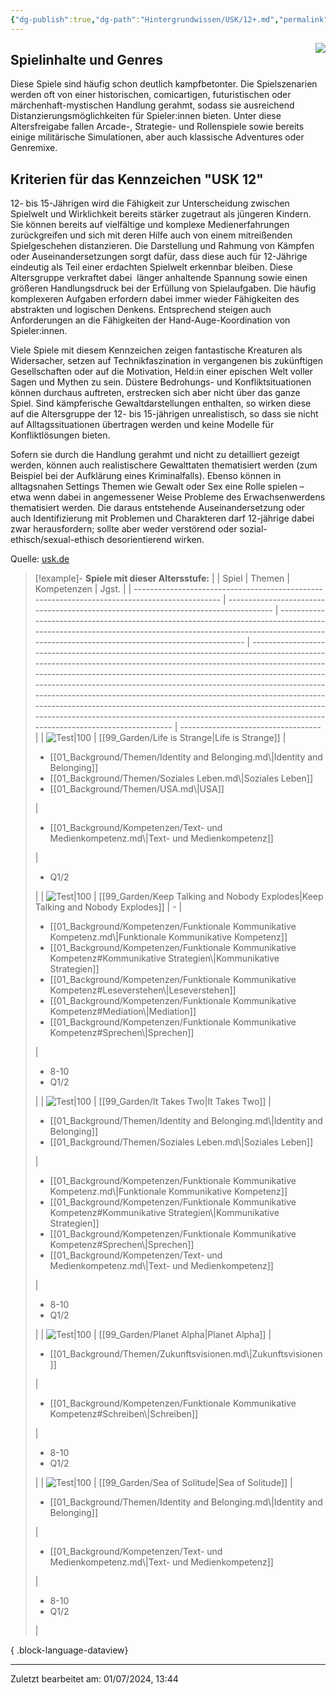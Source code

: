 ```yaml
---
{"dg-publish":true,"dg-path":"Hintergrundwissen/USK/12+.md","permalink":"/hintergrundwissen/usk/12/","title":"USK 12","noteIcon":"1"}
---
```


<img src= "https://usk.de/wp-content/uploads/2019/06/usk12-300x300.png" style="float:right">

## Spielinhalte und Genres
Diese Spiele sind häufig schon deutlich kampfbetonter. Die Spielszenarien werden oft von einer historischen, comicartigen, futuristischen oder märchenhaft-mystischen Handlung gerahmt, sodass sie ausreichend Distanzierungsmöglichkeiten für Spieler:innen bieten. Unter diese Altersfreigabe fallen Arcade-, Strategie- und Rollenspiele sowie bereits einige militärische Simulationen, aber auch klassische Adventures oder Genremixe.

## Kriterien für das Kennzeichen "USK 12"
12- bis 15-Jährigen wird die Fähigkeit zur Unterscheidung zwischen Spielwelt und Wirklichkeit bereits stärker zugetraut als jüngeren Kindern. Sie können bereits auf vielfältige und komplexe Medienerfahrungen zurückgreifen und sich mit deren Hilfe auch von einem mitreißenden Spielgeschehen distanzieren. Die Darstellung und Rahmung von Kämpfen oder Auseinandersetzungen sorgt dafür, dass diese auch für 12-Jährige eindeutig als Teil einer erdachten Spielwelt erkennbar bleiben. Diese Altersgruppe verkraftet dabei  länger anhaltende Spannung sowie einen größeren Handlungsdruck bei der Erfüllung von Spielaufgaben. Die häufig komplexeren Aufgaben erfordern dabei immer wieder Fähigkeiten des abstrakten und logischen Denkens. Entsprechend steigen auch Anforderungen an die Fähigkeiten der Hand-Auge-Koordination von Spieler:innen.

Viele Spiele mit diesem Kennzeichen zeigen fantastische Kreaturen als Widersacher, setzen auf Technikfaszination in vergangenen bis zukünftigen Gesellschaften oder auf die Motivation, Held:in einer epischen Welt voller Sagen und Mythen zu sein. Düstere Bedrohungs- und Konfliktsituationen können durchaus auftreten, erstrecken sich aber nicht über das ganze Spiel. Sind kämpferische Gewaltdarstellungen enthalten, so wirken diese auf die Altersgruppe der 12- bis 15-jährigen unrealistisch, so dass sie nicht auf Alltagssituationen übertragen werden und keine Modelle für Konfliktlösungen bieten.

Sofern sie durch die Handlung gerahmt und nicht zu detailliert gezeigt werden, können auch realistischere Gewalttaten thematisiert werden (zum Beispiel bei der Aufklärung eines Kriminalfalls). Ebenso können in alltagsnahen Settings Themen wie Gewalt oder Sex eine Rolle spielen – etwa wenn dabei in angemessener Weise Probleme des Erwachsenwerdens thematisiert werden. Die daraus entstehende Auseinandersetzung oder auch Identifizierung mit Problemen und Charakteren darf 12-jährige dabei zwar herausfordern; sollte aber weder verstörend oder sozial-ethisch/sexual-ethisch desorientierend wirken.

Quelle: [usk.de](https://usk.de/alle-lexikonbegriffe/usk-ab-12-jahren/)

>[!example]- **Spiele mit dieser Altersstufe:**
> |                                                                                               | Spiel                                                                               | Themen                                                                                                                                                                                                          | Kompetenzen                                                                                                                                                                                                                                                                                                                                                                                                                                                                                                                                                                  | Jgst.                               |
> | --------------------------------------------------------------------------------------------- | ----------------------------------------------------------------------------------- | --------------------------------------------------------------------------------------------------------------------------------------------------------------------------------------------------------------- | ---------------------------------------------------------------------------------------------------------------------------------------------------------------------------------------------------------------------------------------------------------------------------------------------------------------------------------------------------------------------------------------------------------------------------------------------------------------------------------------------------------------------------------------------------------------------------- | ----------------------------------- |
> | ![Test\|100](https://images.igdb.com/igdb/image/upload/t_cover_big/co1r8e.webp)               | [[99_Garden/Life is Strange\|Life is Strange]]                                   | <ul><li>[[01_Background/Themen/Identity and Belonging.md\\|Identity and Belonging]]</li><li>[[01_Background/Themen/Soziales Leben.md\\|Soziales Leben]]</li><li>[[01_Background/Themen/USA.md\\|USA]]</li></ul> | <ul><li>[[01_Background/Kompetenzen/Text- und Medienkompetenz.md\\|Text- und Medienkompetenz]]</li></ul>                                                                                                                                                                                                                                                                                                                                                                                                                                                                     | <ul><li>Q1/2</li></ul>              |
> | ![Test\|100](https://images.igdb.com/igdb/image/upload/t_cover_big/aykvlxlmax2rcvljwkqn.webp) | [[99_Garden/Keep Talking and Nobody Explodes\|Keep Talking and Nobody Explodes]] | \-                                                                                                                                                                                                              | <ul><li>[[01_Background/Kompetenzen/Funktionale Kommunikative Kompetenz.md\\|Funktionale Kommunikative Kompetenz]]</li><li>[[01_Background/Kompetenzen/Funktionale Kommunikative Kompetenz#Kommunikative Strategien\\|Kommunikative Strategien]]</li><li>[[01_Background/Kompetenzen/Funktionale Kommunikative Kompetenz#Leseverstehen\\|Leseverstehen]]</li><li>[[01_Background/Kompetenzen/Funktionale Kommunikative Kompetenz#Mediation\\|Mediation]]</li><li>[[01_Background/Kompetenzen/Funktionale Kommunikative Kompetenz#Sprechen\\|Sprechen]]</li></ul> | <ul><li>8-10</li><li>Q1/2</li></ul> |
> | ![Test\|100](https://images.igdb.com/igdb/image/upload/t_cover_big/co2t97.webp)               | [[99_Garden/It Takes Two\|It Takes Two]]                                         | <ul><li>[[01_Background/Themen/Identity and Belonging.md\\|Identity and Belonging]]</li><li>[[01_Background/Themen/Soziales Leben.md\\|Soziales Leben]]</li></ul>                                               | <ul><li>[[01_Background/Kompetenzen/Funktionale Kommunikative Kompetenz.md\\|Funktionale Kommunikative Kompetenz]]</li><li>[[01_Background/Kompetenzen/Funktionale Kommunikative Kompetenz#Kommunikative Strategien\\|Kommunikative Strategien]]</li><li>[[01_Background/Kompetenzen/Funktionale Kommunikative Kompetenz#Sprechen\\|Sprechen]]</li><li>[[01_Background/Kompetenzen/Text- und Medienkompetenz.md\\|Text- und Medienkompetenz]]</li></ul>                                                                                                                | <ul><li>8-10</li><li>Q1/2</li></ul> |
> | ![Test\|100](https://images.igdb.com/igdb/image/upload/t_cover_big/co1r66.webp)               | [[99_Garden/Planet Alpha\|Planet Alpha]]                                         | <ul><li>[[01_Background/Themen/Zukunftsvisionen.md\\|Zukunftsvisionen]]</li></ul>                                                                                                                               | <ul><li>[[01_Background/Kompetenzen/Funktionale Kommunikative Kompetenz#Schreiben\\|Schreiben]]</li></ul>                                                                                                                                                                                                                                                                                                                                                                                                                                                                 | <ul><li>8-10</li><li>Q1/2</li></ul> |
> | ![Test\|100](https://images.igdb.com/igdb/image/upload/t_cover_big/co1m4m.webp)               | [[99_Garden/Sea of Solitude\|Sea of Solitude]]                                   | <ul><li>[[01_Background/Themen/Identity and Belonging.md\\|Identity and Belonging]]</li></ul>                                                                                                                   | <ul><li>[[01_Background/Kompetenzen/Text- und Medienkompetenz.md\\|Text- und Medienkompetenz]]</li></ul>                                                                                                                                                                                                                                                                                                                                                                                                                                                                     | <ul><li>8-10</li><li>Q1/2</li></ul> |
> 
{ .block-language-dataview}


---
Zuletzt bearbeitet am: 01/07/2024, 13:44